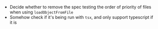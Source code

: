- Decide whether to remove the spec testing the order of priority of files when using `loadObjectFromFile`
- Somehow check if it's being run with `tsx`, and only support typescript if it is
